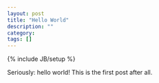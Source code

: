 ```yaml
---
layout: post
title: "Hello World"
description: ""
category: 
tags: []
---
```

{% include JB/setup %}

Seriously: hello world! This is the first post after all.


